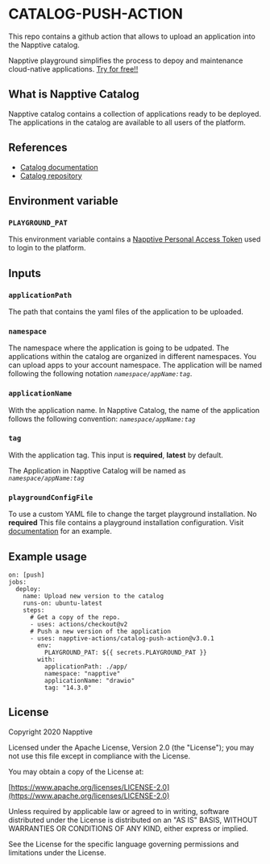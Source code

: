 # CATALOG-PUSH-ACTION

This repo contains a github action that allows to upload an application into the Napptive catalog.

Napptive playground simplifies the process to depoy and maintenance cloud-native applications. [Try for free!!](https://playground.napptive.dev/login)

## What is Napptive Catalog

Napptive catalog contains a collection of applications ready to be deployed. The applications in the catalog are available to all users of the platform.

## References

* [Catalog documentation](https://docs.napptive.com/Catalog.html)
* [Catalog repository](https://github.com/napptive/catalog-manager)

## Environment variable

### `PLAYGROUND_PAT`

This environment variable contains a [Napptive Personal Access Token]((https://docs.napptive.com/guides/Using_personal_access_tokens.html)) used to login to the platform.

## Inputs

### `applicationPath`

The path that contains the yaml files of the application to be uploaded.

### `namespace`

The namespace where the application is going to be udpated. The applications within the catalog are organized in different namespaces. You can upload apps to your account namespace. The application will be named following the following notation *`namespace/appName:tag`*.

### `applicationName`

With the application name. In Napptive Catalog, the name of the application follows the following convention: *`namespace/appName:tag`*

### `tag`

With the application tag. This input is __required__, __latest__ by default.

The Application in Napptive Catalog will be named as *`namespace/appName:tag`*

### `playgroundConfigFile`

To use a custom YAML file to change the target playground installation. No __required__
This file contains a playground installation configuration. Visit [documentation](https://docs.napptive.com/playground/On_premise_configuration.html#configuration-file) for an example.

## Example usage

```bashname: Push a new version into the Napptive Playground Catalog
on: [push]
jobs:
  deploy:
    name: Upload new version to the catalog
    runs-on: ubuntu-latest
    steps:
      # Get a copy of the repo.
      - uses: actions/checkout@v2
      # Push a new version of the application
      - uses: napptive-actions/catalog-push-action@v3.0.1
        env:
          PLAYGROUND_PAT: ${{ secrets.PLAYGROUND_PAT }}
        with:
          applicationPath: ./app/
          namespace: "napptive"
          applicationName: "drawio"
          tag: "14.3.0"

```

## License

Copyright 2020 Napptive

Licensed under the Apache License, Version 2.0 (the "License"); you may not use this file except in compliance with the License.

You may obtain a copy of the License at:

[https://www.apache.org/licenses/LICENSE-2.0](https://www.apache.org/licenses/LICENSE-2.0)

Unless required by applicable law or agreed to in writing, software distributed under the License is distributed on an "AS IS" BASIS, WITHOUT WARRANTIES OR CONDITIONS OF ANY KIND, either express or implied.

See the License for the specific language governing permissions and limitations under the License.